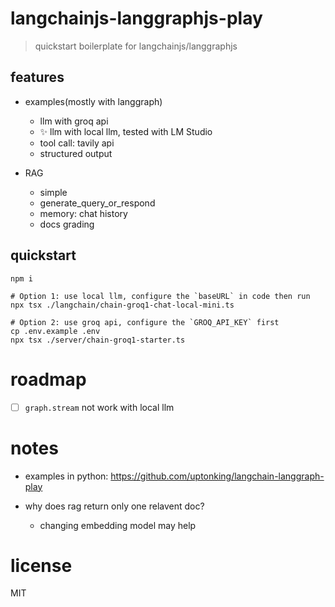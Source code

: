 # langchainjs-langgraphjs-play

> quickstart boilerplate for langchainjs/langgraphjs

## features

- examples(mostly with langgraph)
  - llm with groq api
  - ✨ llm with local llm, tested with LM Studio
  - tool call: tavily api
  - structured output

- RAG
  - simple
  - generate_query_or_respond
  - memory: chat history
  - docs grading

## quickstart

```shell
npm i

# Option 1: use local llm, configure the `baseURL` in code then run
npx tsx ./langchain/chain-groq1-chat-local-mini.ts

# Option 2: use groq api, configure the `GROQ_API_KEY` first
cp .env.example .env
npx tsx ./server/chain-groq1-starter.ts
```

# roadmap

- [ ] `graph.stream` not work with local llm
# notes
- examples in python: https://github.com/uptonking/langchain-langgraph-play

- why does rag return only one relavent doc?
  - changing embedding model may help
# license
MIT
